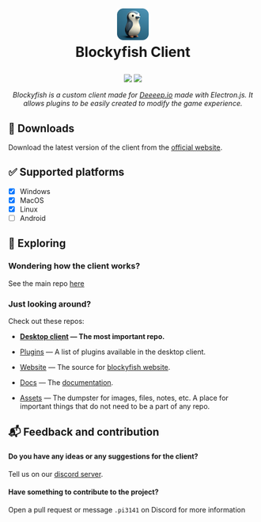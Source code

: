 <h1>
    <p align="center">
        <img src="https://raw.githubusercontent.com/blockyfish-client/assets/main/blockyfishclientlogo.png" width="64" height="64" />
        <br />
        Blockyfish Client
        <br />
    </p>
</h1>
<p align="center">
    <img src="https://img.shields.io/badge/Electron-191970?style=for-the-badge&logo=Electron&logoColor=white" />
    <img src="https://img.shields.io/badge/javascript-%23323330.svg?style=for-the-badge&logo=javascript&logoColor=%23F7DF1E" />
</p>
<p align="center">
    <i>Blockyfish is a custom client made for <a href="https://deeeep.io">Deeeep.io</a> made with Electron.js. It allows plugins to be easily created to modify the game experience.</i>
</p>

## 🚀 Downloads
Download the latest version of the client from the [official website](https://blockyfish.vercel.app).

## ✅ Supported platforms
- [x] Windows
- [x] MacOS
- [x] Linux
- [ ] Android

## 🔎 Exploring
### Wondering how the client works?
See the main repo [here](https://github.com/blockyfish-client/desktop-client)  

### Just looking around?
Check out these repos:
- **[Desktop client](https://github.com/blockyfish-client/desktop-client) — The most important repo.**
- [Plugins](https://github.com/blockyfish-client/plugins) — A list of plugins available in the desktop client.

- [Website](https://github.com/blockyfish-client/website) — The source for [blockyfish website](https://blockyfish.vercel.app).
- [Docs](https://github.com/blockyfish-client/docs) — The [documentation](https://blockyfish.vercel.app/docs).
- [Assets](https://github.com/blockyfish-client/assets) — The dumpster for images, files, notes, etc. A place for important things that do not need to be a part of any repo.

## 📬 Feedback and contribution
#### Do you have any ideas or any suggestions for the client?
Tell us on our [discord server](https://discord.gg/vQnrUVxAvT). 

#### Have something to contribute to the project?
Open a pull request or message `.pi3141` on Discord for more information
